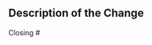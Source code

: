 <!-- Thanks for contributing to the 10up Gutenberg Best Practices! -->

## Description of the Change
<!-- In a few words, what is the PR actually doing? -->

Closing #
